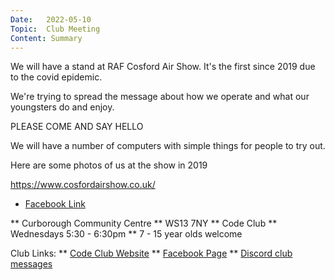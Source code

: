 ```yaml
---
Date:   2022-05-10
Topic:  Club Meeting
Content: Summary
---
```

We will have a stand at RAF Cosford Air Show. It's the first since 2019 due to the covid epidemic.

We're trying to spread the message about how we operate and what our youngsters do and enjoy.

PLEASE COME AND SAY HELLO

We will have a number of computers with simple things for people to try out. 

Here are some photos of us at the show in 2019

https://www.cosfordairshow.co.uk/

* [Facebook Link](https://www.facebook.com/1481985248595237/posts/4838414016285660/)


** Curborough Community Centre
** WS13 7NY
** Code Club
** Wednesdays 5:30 - 6:30pm
** 7 - 15 year olds welcome

Club Links:
** [Code Club Website](https://lichfield-code-club.github.io/)
** [Facebook Page](https://www.facebook.com/LichfieldCoders)
** [Discord club messages](https://discord.gg/szz6xGK)
